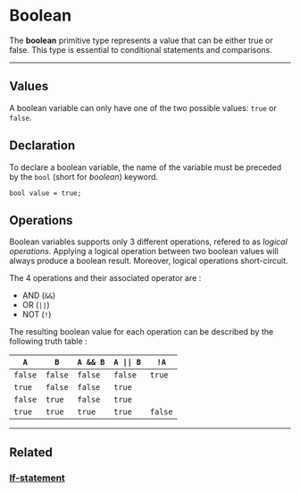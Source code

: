 # Boolean
The **boolean** primitive type represents a value that can be either true or false.
This type is essential to conditional statements and comparisons.


---


## Values
A boolean variable can only have one of the two possible values: `true` or `false`.


## Declaration
To declare a boolean variable, the name of the variable must be preceded by the `bool` (short for *boolean*) keyword.
```poly
bool value = true;
```


## Operations
Boolean variables supports only 3 different operations, refered to as _logical operations_.
Applying a logical operation between two boolean values will always produce a boolean result.
Moreover, logical operations short-circuit.

The 4 operations and their associated operator are :

- AND (`&&`)
- OR (`||`)
- NOT (`!`)

The resulting boolean value for each operation can be described by the following truth table :

| `A`     | `B`     | `A && B` | `A \|\| B` | `!A`    |
|---------|---------|----------|------------|---------|
| `false` | `false` | `false`  | `false`    | `true`  |
| `true`  | `false` | `false`  | `true`     |         |
| `false` | `true`  | `false`  | `true`     |         |
| `true`  | `true`  | `true`   | `true`     | `false` |


---


## Related
### [If-statement](../statements/If-statement.md)